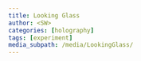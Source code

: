 ```yaml
---
title: Looking Glass
author: <SW>
categories: [holography]
tags: [experiment]
media_subpath: /media/LookingGlass/
---
```


